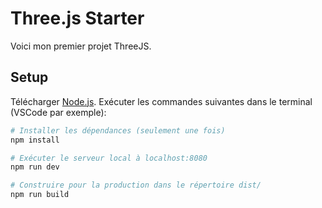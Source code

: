 # Three.js Starter
Voici mon premier projet ThreeJS.

## Setup
Télécharger [Node.js](https://nodejs.org/en/download/).
Exécuter les commandes suivantes dans le terminal (VSCode par exemple):

``` bash
# Installer les dépendances (seulement une fois)
npm install

# Exécuter le serveur local à localhost:8080
npm run dev

# Construire pour la production dans le répertoire dist/
npm run build
```
